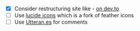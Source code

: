 - [x] Consider restructuring site like - [on dev.to](https://dev.to/ngblaylock/how-i-set-up-a-project-with-eleventy-31gc)
- [ ] Use [lucide icons](https://lucide.dev/) which is a fork of feather icons
- [ ] Use [Utteran.es](https://github.com/utterance/utterances) for comments
